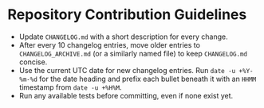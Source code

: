 # Repository Contribution Guidelines

- Update `CHANGELOG.md` with a short description for every change.
- After every 10 changelog entries, move older entries to `CHANGELOG_ARCHIVE.md` (or a similarly named file) to keep `CHANGELOG.md` concise.
- Use the current UTC date for new changelog entries. Run `date -u +%Y-%m-%d` for the date heading and prefix each bullet beneath it with an `HHMM` timestamp from `date -u +%H%M`.
- Run any available tests before committing, even if none exist yet.